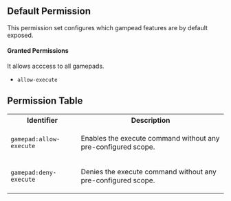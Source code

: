 ## Default Permission

This permission set configures which
gampead features are by default exposed.

#### Granted Permissions

It allows acccess to all gamepads.



- `allow-execute`

## Permission Table

<table>
<tr>
<th>Identifier</th>
<th>Description</th>
</tr>


<tr>
<td>

`gamepad:allow-execute`

</td>
<td>

Enables the execute command without any pre-configured scope.

</td>
</tr>

<tr>
<td>

`gamepad:deny-execute`

</td>
<td>

Denies the execute command without any pre-configured scope.

</td>
</tr>
</table>
